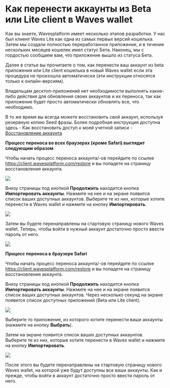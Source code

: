 # **Как перенести аккаунты из Beta или Lite client в Waves wallet**

Как вы знаете, Wavesplatform имеет несколько этапов разработки. У нас был клиент Waves Lite как одна из самых первых версий кошелька. Затем мы создали полностью переработанное приложение, и в течение нескольких месяцев кошелек имел статус Бета. Наконец, мы с гордостью сообщаем вам, что приложение вышло из статуса Бета.

Далее в статье вы прочитаете о том, как перенести ваш аккаунт из beta приложения или Lite client кошелька в новый Waves wallet если эта процедура не произошла автоматически (эти инструкции относятся только к онлайн-версиям).

Владельцам десктоп-приложений нет необходимости выполнять какие-либо действия для обновления своих аккаунтов и их переноса, так как приложение будет просто автоматически обновлять все, что необходимо.

В то же время вы всегда можете восстановить свой аккаунт, используя резервную копию Seed фразы. Более подробная инструкция доступна здесь - Как восстановить доступ к моей учетной записи - [Восстановление аккаунта](waves-client/account-management/restore-an-account.md)

**Процесс переноса во всех браузерах (кроме Safari) выглядит следующим образом**

Чтобы начать процесс переноса аккаунта/-ов перейдите по ссылке https://client.wavesplatform.com/restore и вы попадете на страницу восстановления аккаунта.

![](/_assets/account_migration_01.png)

Внизу страницы под кнопкой **Продолжить** находится кнопка **Импортировать аккаунты**. Нажмите на нее и на экране появится список ваших доступных аккаунтов. Выберите те из них, которые хотите перенести в Waves wallet и нажмите на кнопку **Импортировать**.

![](/_assets/account_migration_02.png)

Затем вы будете перенаправлены на стартовую страницу нового Waves wallet.
Теперь, чтобы войти в нужный аккаунт достаточно просто ввести пароль от него.

![](/_assets/account_migration_03.png)

**Процесс переноса в браузере Safari**

Чтобы начать процесс переноса аккаунта/-ов перейдите по ссылке https://client.wavesplatform.com/restore и вы попадете на страницу восстановления аккаунта.

Внизу страницы под кнопкой **Продолжить** находится кнопка **Импортировать аккаунты**. Нажмите на нее и на экране появится список ваших доступных аккаунтов. Через несколько секунд на экране появится список доступных приложений (Beta или Lite client).

![](/_assets/account_migration_04.png)

Выберите то приложение, из которого хотите перенести ваши аккаунты (нажмите на кнопку **Выбрать**).

Затем на экране появится список ваших доступных аккаунтов. Выберите те из них, которые хотите перенести в Waves wallet и нажмите на кнопку **Импортировать**.

![](/_assets/account_migration_05.png)

После этого вы будете перенаправлены на стартовую страницу нового Waves wallet, на которой уже будут доступны все ваши аккаунты. Как и прежде, чтобы войти в аккаунт достаточно просто ввести пароль от него.
